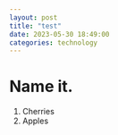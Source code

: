 ```yaml
---
layout: post
title: "test"
date: 2023-05-30 18:49:00
categories: technology
---
```

# Name it.

1) Cherries
2) Apples
